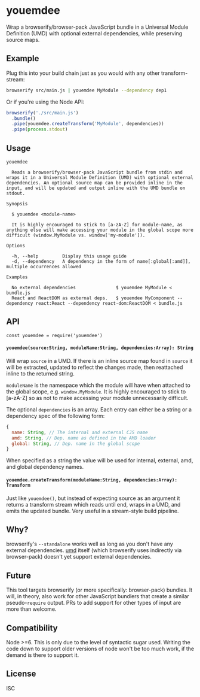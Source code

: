 # youemdee

Wrap a browserify/browser-pack JavaScript bundle in a Universal Module Definition (UMD) with optional external dependencies, while preserving source maps.

## Example

Plug this into your build chain just as you would with any other transform-stream:

```bash
browserify src/main.js | youemdee MyModule --dependency dep1
```

Or if you're using the Node API:

```js
browserify('./src/main.js')
  .bundle()
  .pipe(youemdee.createTransform('MyModule', dependencies))
  .pipe(process.stdout)
```

## Usage

```
youemdee

  Reads a browserify/browser-pack JavaScript bundle from stdin and wraps it in a Universal Module Definition (UMD) with optional external dependencies. An optional source map can be provided inline in the input, and will be updated and output inline with the UMD bundle on stdout.

Synopsis

  $ youemdee <module-name>

  It is highly encouraged to stick to [a-zA-Z] for module-name, as anything else will make accessing your module in the global scope more difficult (window.MyModule vs. window['my-module']).

Options

  -h, --help         Display this usage guide
  -d, --dependency   A dependency in the form of name[:global[:amd]], multiple occurrences allowed

Examples

  No external dependencies               $ youemdee MyModule < bundle.js
  React and ReactDOM as external deps.   $ youemdee MyComponent --dependency react:React --dependency react-dom:ReactDOM < bundle.js
```

## API

```
const youemdee = require('youemdee')
```

#### `youemdee(source:String, moduleName:String, dependencies:Array): String`

Will wrap `source` in a UMD. If there is an inline source map found in `source` it will be extracted, updated to reflect the changes made, then reattached inline to the returned string.

`moduleName` is the namespace which the module will have when attached to the global scope, e.g. `window.MyModule`. It is highly encouraged to stick to [a-zA-Z] so as not to make accessing your module unnecessarily difficult.

The optional `dependencies` is an array. Each entry can either be a string or a dependency spec of the following form:

```js
{
  name: String, // The internal and external CJS name
  amd: String, // Dep. name as defined in the AMD loader
  global: String, // Dep. name in the global scope
}
```

When specified as a string the value will be used for internal, external, amd, and global dependency names.

#### `youemdee.createTransform(moduleName:String, dependencies:Array): Transform`

Just like `youemdee()`, but instead of expecting source as an argument it returns a transform stream which reads until end, wraps in a UMD, and emits the updated bundle. Very useful in a stream-style build pipeline.

## Why?

browserify's `--standalone` works well as long as you don't have any external dependencies. [umd](https://www.npmjs.com/package/umd) itself (which browserify uses indirectly via browser-pack) doesn't yet support external dependencies.

## Future
This tool targets browserify (or more specifically: browser-pack) bundles. It will, in theory, also work for other JavaScript bundlers that create a similar pseudo-`require` output. PRs to add support for other types of input are more than welcome.

## Compatibility
Node >=6. This is only due to the level of syntactic sugar used. Writing the code down to support older versions of node won't be too much work, if the demand is there to support it.

## License

ISC
